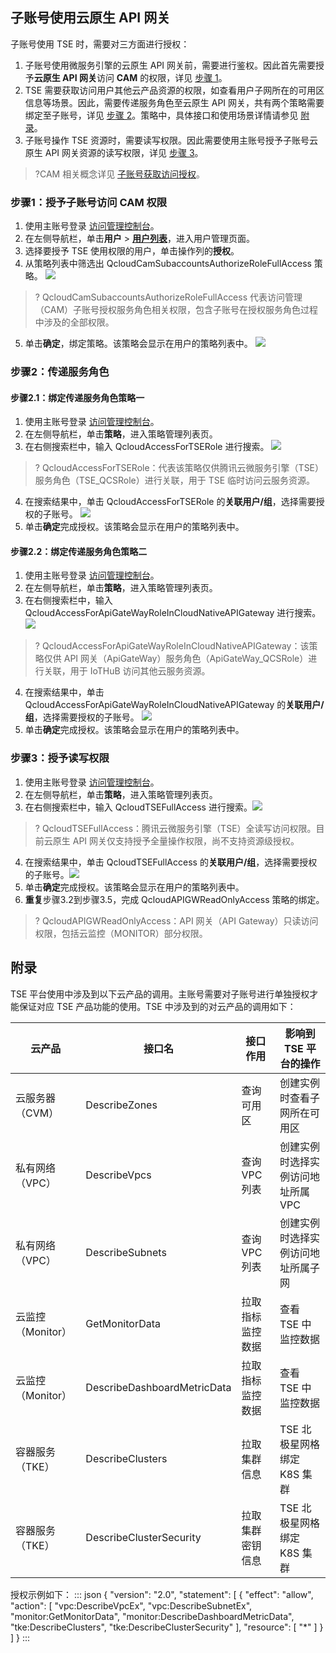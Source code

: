 ## 子账号使用云原生 API 网关

子账号使用 TSE 时，需要对三方面进行授权：

1. 子账号使用微服务引擎的云原生 API 网关前，需要进行鉴权。因此首先需要授予**云原生 API 网关**访问 **CAM** 的权限，详见 [步骤 1](#step1)。
2. TSE 需要获取访问用户其他云产品资源的权限，如查看用户子网所在的可用区信息等场景。因此，需要传递服务角色至云原生 API 网关，共有两个策略需要绑定至子账号，详见 [步骤 2](#step2)。策略中，具体接口和使用场景详情请参见 [附录](#msg)。
3. 子账号操作 TSE 资源时，需要读写权限。因此需要使用主账号授予子账号云原生 API 网关资源的读写权限，详见 [步骤 3](#step3)。

>?CAM 相关概念详见 [子账号获取访问授权](https://cloud.tencent.com/document/product/1364/56269)。

[](id:step1)

### 步骤1：授予子账号访问 CAM 权限

1. 使用主账号登录 [访问管理控制台](https://console.cloud.tencent.com/cam)。
2. 在左侧导航栏，单击**用户** > **[用户列表](https://console.cloud.tencent.com/cam)**，进入用户管理页面。
3. 选择要授予 TSE 使用权限的用户，单击操作列的**授权**。
4. 从策略列表中筛选出 QcloudCamSubaccountsAuthorizeRoleFullAccess 策略。
   ![](https://qcloudimg.tencent-cloud.cn/raw/faef494ca3d3c2be0ccd6cae3a00f602.png)

>? QcloudCamSubaccountsAuthorizeRoleFullAccess 代表访问管理（CAM）子账号授权服务角色相关权限，包含子账号在授权服务角色过程中涉及的全部权限。

5. 单击**确定**，绑定策略。该策略会显示在用户的策略列表中。
   ![](https://qcloudimg.tencent-cloud.cn/raw/d6da9172fb9715c9781727c3cb1d8e56.png)

[](id:step2) 

### 步骤2：传递服务角色

#### 步骤2.1：绑定传递服务角色策略一

1. 使用主账号登录 [访问管理控制台](https://console.cloud.tencent.com/cam)。
2. 在左侧导航栏，单击**策略**，进入策略管理列表页。
3. 在右侧搜索栏中，输入 QcloudAccessForTSERole 进行搜索。
   ![](https://qcloudimg.tencent-cloud.cn/raw/de03a79b8d83f102e9bbdf81eb0b4270.png)

>? QcloudAccessForTSERole：代表该策略仅供腾讯云微服务引擎（TSE）服务角色（TSE_QCSRole）进行关联，用于 TSE 临时访问云服务资源。

4. 在搜索结果中，单击 QcloudAccessForTSERole 的**关联用户/组**，选择需要授权的子账号。
   ![](https://qcloudimg.tencent-cloud.cn/raw/aa33fc11a355eea81fcf8dbdaabc67a3.png)
5. 单击**确定**完成授权。该策略会显示在用户的策略列表中。

#### 步骤2.2：绑定传递服务角色策略二

1. 使用主账号登录 [访问管理控制台](https://console.cloud.tencent.com/cam)。
2. 在左侧导航栏，单击**策略**，进入策略管理列表页。
3. 在右侧搜索栏中，输入 QcloudAccessForApiGateWayRoleInCloudNativeAPIGateway 进行搜索。
   ![](https://qcloudimg.tencent-cloud.cn/raw/fabf6f0173352aa7195c9aeb73670b3a.png)

>?  QcloudAccessForApiGateWayRoleInCloudNativeAPIGateway：该策略仅供 API 网关（ApiGateWay）服务角色（ApiGateWay_QCSRole）进行关联，用于 IoTHuB 访问其他云服务资源。

4. 在搜索结果中，单击 QcloudAccessForApiGateWayRoleInCloudNativeAPIGateway 的**关联用户/组**，选择需要授权的子账号。
   ![](https://qcloudimg.tencent-cloud.cn/raw/d29a2f5e2102e577de6640e7b9f45995.jpg)
5. 单击**确定**完成授权。该策略会显示在用户的策略列表中。


[](id:step2)

### 步骤3：授予读写权限

1. 使用主账号登录 [访问管理控制台](https://console.cloud.tencent.com/cam)。
2. 在左侧导航栏，单击**策略**，进入策略管理列表页。
3. 在右侧搜索栏中，输入 QcloudTSEFullAccess 进行搜索。![](https://qcloudimg.tencent-cloud.cn/raw/445c4fd5b87d6fb4492fdb7e9c9e1f6f.png)
>? QcloudTSEFullAccess：腾讯云微服务引擎（TSE）全读写访问权限。目前云原生 API 网关仅支持授予全量操作权限，尚不支持资源级授权。
4. 在搜索结果中，单击 QcloudTSEFullAccess 的**关联用户/组**，选择需要授权的子账号。![](https://qcloudimg.tencent-cloud.cn/raw/aa33fc11a355eea81fcf8dbdaabc67a3.png)
5. 单击**确定**完成授权。该策略会显示在用户的策略列表中。
6. **重复**步骤3.2到步骤3.5，完成 QcloudAPIGWReadOnlyAccess 策略的绑定。
>? QcloudAPIGWReadOnlyAccess：API 网关（API Gateway）只读访问权限，包括云监控（MONITOR）部分权限。


[](id:msg)

## 附录

TSE 平台使用中涉及到以下云产品的调用。主账号需要对子账号进行单独授权才能保证对应 TSE 产品功能的使用。TSE 中涉及到的对云产品的调用如下：

| 云产品            | 接口名                      | 接口作用         | 影响到 TSE 平台的操作              |
| ----------------- | --------------------------- | ---------------- | ---------------------------------- |
| 云服务器（CVM）   | DescribeZones               | 查询可用区       | 创建实例时查看子网所在可用区       |
| 私有网络（VPC）   | DescribeVpcs                | 查询 VPC 列表    | 创建实例时选择实例访问地址所属 VPC |
| 私有网络（VPC）   | DescribeSubnets             | 查询 VPC 列表    | 创建实例时选择实例访问地址所属子网 |
| 云监控（Monitor） | GetMonitorData              | 拉取指标监控数据 | 查看 TSE 中监控数据                |
| 云监控（Monitor） | DescribeDashboardMetricData | 拉取指标监控数据 | 查看 TSE 中监控数据                |
| 容器服务（TKE）   | DescribeClusters            | 拉取集群信息     | TSE 北极星网格绑定 K8S 集群          |
| 容器服务（TKE）   | DescribeClusterSecurity     | 拉取集群密钥信息 | TSE 北极星网格绑定 K8S 集群          |

授权示例如下：
<dx-codeblock>
:::  json
{
  "version": "2.0",
  "statement": [
    {
      "effect": "allow",
      "action": [
        "vpc:DescribeVpcEx",
        "vpc:DescribeSubnetEx",
        "monitor:GetMonitorData",
        "monitor:DescribeDashboardMetricData",
        "tke:DescribeClusters",
        "tke:DescribeClusterSecurity"
      ],
      "resource": [
        "*"
      ]
    }
  ]
}
:::
</dx-codeblock>
